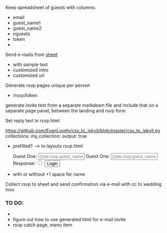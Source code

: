 Keep spreadsheet of guests with columns:
 - email
 - guest_name1
 - guest_name2
 - nguests
 - token
 -

Send e-mails from [sheet](https://developers.google.com/apps-script/articles/sending_emails)
 - with sample text
 - customized intro
 - customized url

Generate rsvp pages unique per person
 - /rsvp/token

 generate invite text from a separate markdown file and include that on a separate page panel, between the landing and rsvp form

 Set reply text in rsvp.html

https://github.com/EvanLovely/csv_to_jekyll/blob/master/csv_to_jekyll.py
    collections:
    my_collection:
    output: true

 - prefilled? --> to layouts rsvp.html
    <form method="POST" action="http://">
    <label for="guest_1">Guest One:</label>
    <input placeholder="{{site.rsvp.guest_name}}" id="guest_1" name="guest_1" size="15">
    <label for="guest_2">Guest One:</label>
    <input placeholder="{{site.rsvp.guest_name2}}" id="guest_2" name="guest_1" size="15">
    <label for="password">Response:</label>
    <input placeholder="Password" type="radio" id="password" name="password" size="15">
    <input type="submit" value="Login">
    </form>

 - with or without +1 space for name

Collect rsvp to sheet and send confirmation via e-mail with cc to wedding inox

### TO DO:

-
- figure out how to use generated html for e-mail invite
- rsvp catch page, menu item
